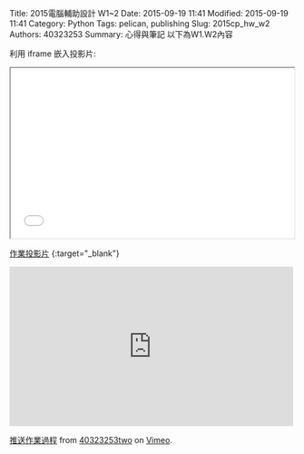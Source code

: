 Title: 2015電腦輔助設計 W1~2
Date: 2015-09-19 11:41
Modified: 2015-09-19 11:41
Category: Python
Tags: pelican, publishing
Slug: 2015cp_hw_w2
Authors: 40323253
Summary: 心得與筆記
以下為W1.W2內容

利用 iframe 嵌入投影片:

<iframe src="simplest2.html" width="500" height="300"></iframe>

[作業投影片](simplest2.html)
{:target="_blank"}

<iframe src="https://player.vimeo.com/video/144345819" width="500" height="281" frameborder="0" webkitallowfullscreen mozallowfullscreen allowfullscreen></iframe> <p><a href="https://vimeo.com/144345819">推送作業過程</a> from <a href="https://vimeo.com/user45426766">40323253two</a> on <a href="https://vimeo.com">Vimeo</a>.</p>